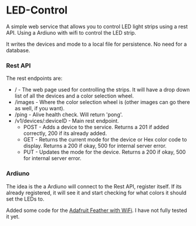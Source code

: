 # LED-Control

A simple web service that allows you to control LED light strips using a rest API. Using a Ardiuno with wifi to control the LED strip.

It writes the devices and mode to a local file for persistence. No need for a database.

### Rest API

The rest endpoints are:
* / - The web page used for controlling the strips. It will have a drop down list of all the devices and a color selection wheel.
* /images - Where the color selection wheel is (other images can go there as well, if you want).
* /ping - Alive health check. Will return 'pong'.
* /v1/devices/:deviceID - Main rest endpoint.
  * POST - Adds a device to the service. Returns a 201 if added correctly, 200 if its already added.
  * GET - Returns the current mode for the device or Hex color code to display. Returns a 200 if okay, 500 for internal server error.
  * PUT - Updates the mode for the device. Returns a 200 if okay, 500 for internal server error.

### Ardiuno

The idea is the a Ardiuno will connect to the Rest API, register itself. If its already registered, it will see it and start checking for what colors it should set the LEDs to.

Added some code for the [Adafruit Feather with WiFi](https://www.adafruit.com/product/2821). I have not fully tested it yet.

